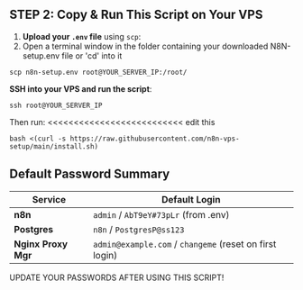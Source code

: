 
## STEP 2: Copy & Run This Script on Your VPS

1. **Upload your `.env` file** using `scp`:
2. Open a terminal window in the folder containing your downloaded N8N-setup.env file or 'cd' into it
```
scp n8n-setup.env root@YOUR_SERVER_IP:/root/

```


**SSH into your VPS and run the script**:

```
ssh root@YOUR_SERVER_IP

```

Then run:  <<<<<<<<<<<<<<<<<<<<<<<<<< edit this
```
bash <(curl -s https://raw.githubusercontent.com/n8n-vps-setup/main/install.sh)

```


## Default Password Summary

|Service|Default Login|
|---|---|
|**n8n**|`admin` / `AbT9eY#73pLr` (from .env)|
|**Postgres**|`n8n` / `PostgresP@ss123`|
|**Nginx Proxy Mgr**|`admin@example.com` / `changeme` (reset on first login)|
UPDATE  YOUR PASSWORDS AFTER USING THIS SCRIPT!

